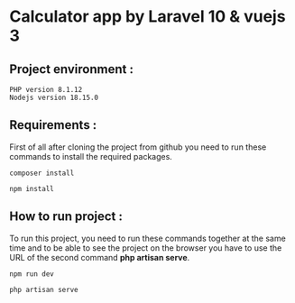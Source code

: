 # Calculator app by Laravel 10 & vuejs 3

## Project environment :
    PHP version 8.1.12
    Nodejs version 18.15.0
    
## Requirements :
First of all after cloning the project from github you need to run these commands to install the required packages.

    composer install

    npm install
    
## How to run project :
To run this project, you need to run these commands together at the same time and to be able to see the project on the browser you have to use the URL of the second command **php artisan serve**.

    npm run dev

    php artisan serve

